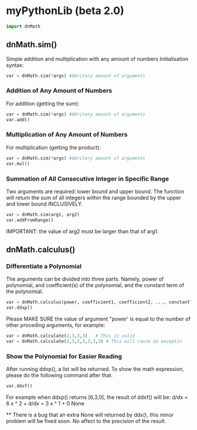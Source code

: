 # myPythonLib (beta 2.0)
```python
import dnMath
```

## dnMath.sim() 
Simple addition and multiplication with any amount of numbers
Initialisation syntax:
```python
var = dnMath.sim(*args) #Abritary amount of arguments
```

### Addition of Any Amount of Numbers
For addition (getting the sum):
```python
var = dnMath.sim(*args) #Abritary amount of arguments
var.add()
```
### Multiplication of Any Amount of Numbers
For multiplication (getting the product):
```python
var = dnMath.sim(*args) #Abritary amount of arguments
var.mul()
```

### Summation of All Consecutive Integer in Specific Range
Two arguments are required: lower bound and upper bound.
The function will return the sum of all integers within the range bounded by the upper and lower bound INCLUSIVELY.
```python
var = dnMath.sim(arg1, arg2)
var.addFromRange()
```
IMPORTANT: the value of arg2 must be larger than that of arg1.

## dnMath.calculus()
### Differentiate a Polynomial
The arguments can be divided into three parts.  Namely, power of polynomial, and coefficient(s) of the polynomial, and the constant term of the polynomial.
```python
var = dnMath.calculus(power, coefficient1, coefficient2, ..., constantTerm)
var.ddxp()
```
Please MAKE SURE the value of argument "power' is equal to the number of other proceding arguments, for example:
```python
var = dnMath.calculate(2,3,3,3)   # This is valid
var = dnMath.calculate(2,3,3,3,3,3,3) # This will cause an exceptio
```
### Show the Polynomial for Easier Reading
After running ddxp(), a list will be returned.
To show the math expression, please do the following command after that.
```python
var.ddxf()
```
For example when ddxp() returns [6,3,0], the result of ddxf() will be:
d/dx = 6 x ^ 2 + d/dx = 3 x ^ 1 + 0
None

** There is a bug that an extra None will returned by ddx(), this minor problem will be fixed soon.  No affect to the precision of the result.